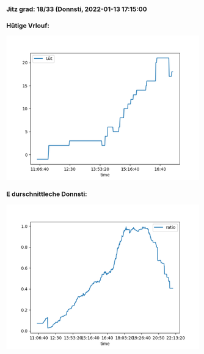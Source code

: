 ### Jitz grad: 18/33 (Donnsti, 2022-01-13 17:15:00

### Hütige Vrlouf:
![Graph](Today.png)

### E durschnittleche Donnsti:
![Graph](Donnsti.png)